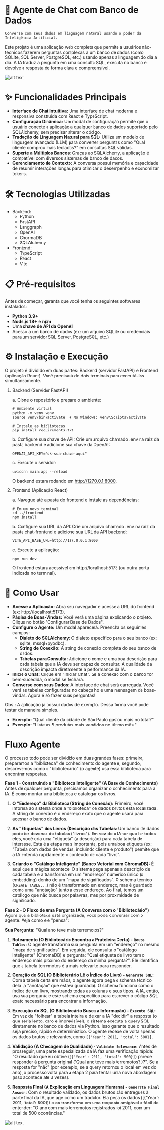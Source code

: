 # 🤖 Agente de Chat com Banco de Dados
    Converse com seus dados em linguagem natural usando o poder da Inteligência Artificial.

Este projeto é uma aplicação web completa que permite a usuários não-técnicos fazerem perguntas complexas a um banco de dados (como SQLite, SQL Server, PostgreSQL, etc.) usando apenas a linguagem do dia a dia. A IA traduz a pergunta em uma consulta SQL, executa no banco e devolve a resposta de forma clara e compreensível.

![alt text](image.png)

# ✨ Funcionalidades Principais
- **Interface de Chat Intuitiva:** Uma interface de chat moderna e responsiva construída com React e TypeScript.
- **Configuração Dinâmica:** Um modal de configuração permite que o usuário conecte a aplicação a qualquer banco de dados suportado pelo SQLAlchemy, sem precisar alterar o código.
- **Tradução de Linguagem Natural para SQL:** Utiliza um modelo de linguagem avançado (LLM) para converter perguntas como "Qual cliente comprou mais teclados?" em consultas SQL válidas.
- **Suporte a Múltiplos Bancos:** Graças ao SQLAlchemy, a aplicação é compatível com diversos sistemas de banco de dados.
- **Gerenciamento de Contexto:** A conversa possui memória e capacidade de resumir interações longas para otimizar o desempenho e economizar tokens.

# 🛠️ Tecnologias Utilizadas
- Backend:
    - Python
    - FastAPI
    - Langgraph
    - OpenAI
    - ChormaDB
    - SQLAlchemy
- Frontend:
    - TypeScript
    - React
    - Vite


# 📋 Pré-requisitos
Antes de começar, garanta que você tenha os seguintes softwares instalados:

- **Python 3.9+**
- **Node.js 18+** e **npm**
- Uma **chave de API da OpenAI**
- Acesso a um banco de dados (ex: um arquivo SQLite ou credenciais para um servidor SQL Server, PostgreSQL, etc.)

# ⚙️ Instalação e Execução
O projeto é dividido em duas partes: Backend (servidor FastAPI) e Frontend (aplicação React). Você precisará de dois terminais para executá-los simultaneamente.

1. Backend (Servidor FastAPI)

    a. Clone o repositório e prepare o ambiente:
    ```
    # Ambiente virtual
    python -m venv venv
    source venv/bin/activate  # No Windows: venv\Scripts\activate

    # Instale as bibliotecas
    pip install requirements.txt
    ```

    b. Configure sua chave de API:
    Crie um arquivo chamado .env na raiz da pasta backend e adicione sua chave da OpenAI:
    ```
    OPENAI_API_KEY="sk-sua-chave-aqui"
    ```

    c. Execute o servidor:
    ```
    uvicorn main:app --reload
    ```
    O backend estará rodando em http://127.0.0.1:8000.

2. Frontend (Aplicação React)

    a. Navegue até a pasta do frontend e instale as dependências:
    ```
    # Em um novo terminal
    cd ../frontend
    npm install
    ```

    b. Configure sua URL da API:
    Crie um arquivo chamado .env na raiz da pasta chat-frontend e adicione sua URL da API backend:
    ```
    VITE_API_BASE_URL=http://127.0.0.1:8000
    ```

    c. Execute a aplicação:
    ```
    npm run dev
    ```
    O frontend estará acessível em http://localhost:5173 (ou outra porta indicada no terminal).

# 📖 Como Usar
- **Acesse a Aplicação:** Abra seu navegador e acesse a URL do frontend (ex: http://localhost:5173).
- **Página de Boas-Vindas:** Você verá uma página explicando o projeto. Clique no botão "Configurar Base de Dados".
- **Configure o Agente:** Um modal aparecerá. Preencha os seguintes campos:
    - **Dialeto do SQLAlchemy:** O dialeto específico para o seu banco (ex: sqlite, mssql+pyodbc).
    - **String de Conexão:** A string de conexão completa do seu banco de dados.
    - **Tabelas para Consulta:** Adicione o nome e uma boa descrição para cada tabela que a IA deve ser capaz de consultar. A qualidade da descrição impacta diretamente a performance da IA.
- **Inicie o Chat:** Clique em "Iniciar Chat". Se a conexão com o banco for bem-sucedida, o modal se fechará.
- **Converse com seus Dados:** A interface de chat será carregada. Você verá as tabelas configuradas no cabeçalho e uma mensagem de boas-vindas. Agora é só fazer suas perguntas!

Obs.: A aplicação ja possui dados de exemplo. Dessa forma você pode testar de maneira simples.
- **Exemplo:** "Qual cliente da cidade de São Paulo gastou mais no total?"
- **Exemplo:** "Liste os 5 produtos mais vendidos no último mês."

# Fluxo Agente
O processo todo pode ser dividido em duas grandes fases: primeiro, preparamos a "biblioteca" de conhecimento do agente e, segundo, descrevemos como o "bibliotecário" (o agente) usa essa biblioteca para encontrar respostas.

**Fase 1 - Construindo a "Biblioteca Inteligente" (A Base de Conhecimento)**
Antes de qualquer pergunta, precisamos organizar o conhecimento para a IA. É como montar uma biblioteca e catalogar os livros.

1. **O "Endereço" da Biblioteca (String de Conexão):** Primeiro, você informa ao sistema onde a "biblioteca" de dados brutos está localizada. A string de conexão é o endereço exato que o agente usará para acessar o banco de dados.

2. **As "Etiquetas" dos Livros (Descrição das Tabelas:** Um banco de dados pode ter dezenas de tabelas ("livros"). Em vez de a IA ter que ler todos eles, você cria uma "etiqueta" (a descrição) para cada tabela de interesse. Esta é a etapa mais importante, pois uma boa etiqueta (ex: "Tabela com dados de vendas, incluindo cliente e produto") permite que a IA entenda rapidamente o conteúdo de cada "livro".

3. **Criando o "Catálogo Inteligente" (Banco Vetorial com ChromaDB):** É aqui que a mágica acontece. O sistema pega apenas a descrição de cada tabela e a transforma em um "endereço" numérico único (o embedding) dentro de um "mapa de significados". O schema técnico (```CREATE TABLE...```) não é transformado em endereço, mas é guardado como uma "anotação" junto a esse endereço. Ao final, temos um catálogo que não busca por palavras, mas por proximidade de significado.


**Fase 2 - O Fluxo de uma Pergunta (A Conversa com o "Bibliotecário")**
Agora que a biblioteca está organizada, você pode conversar com o agente. Veja como ele "pensa":

**Sua Pergunta:** "Qual ano teve mais terremotos?"

1. **Roteamento (O Bibliotecário Encontra a Prateleira Certa) - ```Route Tables```:** O agente transforma sua pergunta em um "endereço" no mesmo "mapa de significados". Em seguida, ele consulta o "catálogo inteligente" (ChromaDB) e pergunta: "Qual etiqueta de livro tem o endereço mais próximo do endereço da minha pergunta?". Ele identifica que a tabela terremotos é a mais relevante para responder.
   
2. **Geração de SQL (O Bibliotecário Lê o Índice do Livro) - ```Generate SQL```:** Com a tabela certa em mãos, o agente agora pega o schema técnico dela (a "anotação" que estava guardada). O schema funciona como o índice de um livro, mostrando todas as colunas e seus tipos. A IA, então, usa sua pergunta e este schema específico para escrever o código SQL exato necessário para encontrar a informação.

3. **Execução do SQL (O Bibliotecário Busca a Informação) - ```Execute SQL```:** Em vez de "folhear" a tabela inteira e deixar a IA "decidir" a resposta (o que seria lento, caro e imprevisível), o sistema executa a query SQL diretamente no banco de dados via Python. Isso garante que o resultado seja preciso, rápido e determinístico. O agente recebe de volta apenas os dados brutos e relevantes, como ```[{'Year': 2011, 'total': 500}]```.

4. **Validação (A Checagem de Qualidade) - ```Validate Relevance```:** Antes de prosseguir, uma parte especializada da IA faz uma verificação rápida: "O resultado que eu obtive (```[{'Year': 2011, 'total': 500}]```) parece responder à pergunta original ('Qual ano teve mais terremotos?')?". Se a resposta for "não" (por exemplo, se a query retornou o local em vez do ano), o processo volta para a etapa 2 para tentar uma nova abordagem (isso acontece até 3 vezes).

5. **Resposta Final (A Explicação em Linguagem Humana) - ```Generate Final Answer```:** Com o resultado validado, os dados brutos são entregues à parte final da IA, que age como um tradutor. Ela pega os dados ([{'Year': 2011, 'total': 500}]) e os transforma em uma resposta amigável e fácil de entender: "O ano com mais terremotos registrados foi 2011, com um total de 500 ocorrências."

![alt text](image-1.png)
